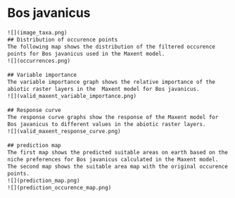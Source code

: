 # Bos javanicus 
    ![](image_taxa.png) 
    ## Distribution of occurence points 
    The following map shows the distribution of the filtered occurence points for Bos javanicus used in the Maxent model. 
    ![](occurrences.png)
    
    ## Variable importance 
    The variable importance graph shows the relative importance of the abiotic raster layers in the  Maxent model for Bos javanicus. 
    ![](valid_maxent_variable_importance.png)
    
    ## Response curve 
    The response curve graphs show the response of the Maxent model for Bos javanicus to different values in the abiotic raster layers. 
    ![](valid_maxent_response_curve.png)
    
    ## prediction map 
    The first map shows the predicted suitable areas on earth based on the niche preferences for Bos javanicus calculated in the Maxent model. The second map shows the suitable area map with the original occurence points. 
    ![](prediction_map.png)
    ![](prediction_occurence_map.png)
    

